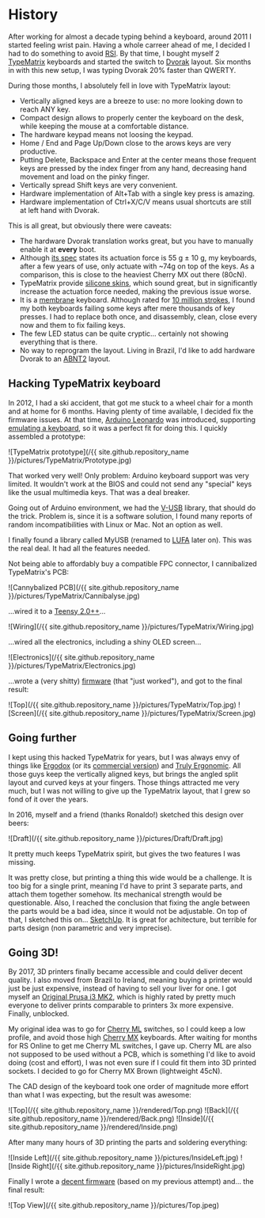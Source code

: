 # History

After working for almost a decade typing behind a keyboard, around 2011 I started feeling wrist pain. Having a whole carreer ahead of me, I decided I had to do something to avoid [RSI](https://en.wikipedia.org/wiki/Repetitive_strain_injury). By that time, I bought myself 2 [TypeMatrix](http://typematrix.com/) keyboards and started the switch to [Dvorak](https://en.wikipedia.org/wiki/Dvorak_Simplified_Keyboard) layout. Six months in with this new setup, I was typing Dvorak 20% faster than QWERTY.

During those months, I absolutely fell in love with TypeMatrix layout:

- Vertically aligned keys are a breeze to use: no more looking down to reach ANY key.
- Compact design allows to properly center the keyboard on the desk, while keeping the mouse at a comfortable distance.
- The hardware keypad means not loosing the keypad.
- Home / End and Page Up/Down close to the arows keys are very productive.
- Putting Delete, Backspace and Enter at the center means those frequent keys are pressed by the index finger from any hand, decreasing hand movement and load on the pinky finger.
- Vertically spread Shift keys are very convenient.
- Hardware implementation of Alt+Tab with a single key press is amazing.
- Hardware implementation of Ctrl+X/C/V means usual shortcuts are still at left hand with Dvorak.

This is all great, but obviously there were caveats:

- The hardware Dvorak translation works great, but you have to manually enable it at __every__ boot.
- Although [its spec](http://typematrix.com/2030/tech-specs.php) states its actuation force is 55 g ± 10 g, my keyboards, after a few years of use, only actuate with ~74g on top of the keys. As a comparison, this is close to the heaviest Cherry MX out there (80cN).
- TypeMatrix provide [silicone skins](http://typematrix.com/skins.php), which sound great, but in significantly increase the actuation force needed, making the previous issue worse.
- It is a [membrane](https://en.wikipedia.org/wiki/Membrane_keyboard) keyboard. Although rated for [10 million strokes](http://typematrix.com/2030/tech-specs.php), I found my both keyboards failing some keys after mere thousands of key presses. I had to replace both once, and disassembly, clean, close every now and them to fix failing keys.
- The few LED status can be quite cryptic... certainly not showing everything that is there.
- No way to reprogram the layout. Living in Brazil, I'd like to add hardware Dvorak to an [ABNT2](https://en.wikipedia.org/wiki/Portuguese_keyboard_layout) layout.

## Hacking TypeMatrix keyboard

In 2012, I had a ski accident, that got me stuck to a wheel chair for a month and at home for 6 months. Having plenty of time available, I decided fix the firmware issues. At that time, [Arduino Leonardo](https://www.arduino.cc/en/Main/arduinoBoardLeonardo) was introduced, supporting [emulating a keyboard](https://www.arduino.cc/reference/en/language/functions/usb/keyboard/), so it was a perfect fit for doing this. I quickly assembled a prototype:

![TypeMatrix prototype](/{{ site.github.repository_name }}/pictures/TypeMatrix/Prototype.jpg)

That worked very well! Only problem: Arduino keyboard support was very limited. It wouldn't work at the BIOS and could not send any "special" keys like the usual multimedia keys. That was a deal breaker.

Going out of Arduino environment, we had the [V-USB](https://www.obdev.at/products/vusb/index.html) library, that should do the trick. Problem is, since it is a software solution, I found many reports of random incompatibilities with Linux or Mac. Not an option as well.

I finally found a library called MyUSB (renamed to [LUFA](http://www.fourwalledcubicle.com/LUFA.php) later on). This was the real deal. It had all the features needed.

Not being able to affordably buy a compatible FPC connector, I cannibalized TypeMatrix's PCB:

![Cannybalized PCB](/{{ site.github.repository_name }}/pictures/TypeMatrix/Cannibalyse.jpg)

...wired it to a [Teensy 2.0++](https://www.pjrc.com/store/teensypp.html)...

![Wiring](/{{ site.github.repository_name }}/pictures/TypeMatrix/Wiring.jpg)

...wired all the electronics, including a shiny OLED screen...

![Electronics](/{{ site.github.repository_name }}/pictures/TypeMatrix/Electronics.jpg)

...wrote a (very shitty) [firmware](https://github.com/fornellas/TypeMatrix2030) (that "just worked"), and got to the final result:

![Top](/{{ site.github.repository_name }}/pictures/TypeMatrix/Top.jpg)
![Screen](/{{ site.github.repository_name }}/pictures/TypeMatrix/Screen.jpg)

## Going further

I kept using this hacked TypeMatrix for years, but I was always envy of things like [Ergodox](https://www.ergodox.io/) (or its [commercial version](https://www.ergodox.io/)) and [Truly Ergonomic](https://www.trulyergonomic.com/). All those guys keep the vertically aligned keys, but brings the angled split layout and curved keys at your fingers. Those things attracted me very much, but I was not willing to give up the TypeMatrix layout, that I grew so fond of it over the years.

In 2016, myself and a friend (thanks Ronaldo!) sketched this design over beers:

![Draft](/{{ site.github.repository_name }}/pictures/Draft/Draft.jpg)

It pretty much keeps TypeMatrix spirit, but gives the two features I was missing.

It was pretty close, but printing a thing this wide would be a challenge. It is too big for a single print, meaning I'd have to print 3 separate parts, and attach them together somehow. Its mechanical strength would be questionable. Also, I reached the conclusion that fixing the angle between the parts would be a bad idea, since it would not be adjustable. On top of that, I sketched this on... [SketchUp](https://www.sketchup.com/). It is great for achitecture, but terrible for parts design (non parametric and very imprecise).

## Going 3D!

By 2017, 3D printers finally became accessible and could deliver decent quality. I also moved from Brazil to Ireland, meaning buying a printer would just be just expensive, instead of having to sell your liver for one. I got myself an [Original Prusa i3 MK2](https://www.prusa3d.com/), which is highly rated by pretty much everyone to deliver prints comparable to printers 3x more expensive. Finally, unblocked.

My original idea was to go for [Cherry ML](http://cherryamericas.com/product/ml-series/) switches, so I could keep a low profile, and avoid those high [Cherry MX](http://cherryamericas.com/product/mx-series-2/) keyboards. After waiting for months for RS Online to get me Cherry ML switches, I gave up. Cherry ML are also not supposed to be used without a PCB, which is something I'd like to avoid doing (cost and effort), I was not even sure if I could fit them into 3D printed sockets. I decided to go for Cherry MX Brown (lightweight 45cN).

The CAD design of the keyboard took one order of magnitude more effort than what I was expecting, but the result was awesome:

![Top](/{{ site.github.repository_name }}/rendered/Top.png)
![Back](/{{ site.github.repository_name }}/rendered/Back.png)
![Inside](/{{ site.github.repository_name }}/rendered/Inside.png)

After many many hours of 3D printing the parts and soldering everything:

![Inside Left](/{{ site.github.repository_name }}/pictures/InsideLeft.jpg)
![Inside Right](/{{ site.github.repository_name }}/pictures/InsideRight.jpg)

Finally I wrote a [decent firmware](https://github.com/fornellas/3d_printed_keyboard) (based on my previous attempt) and... the final result:

![Top View](/{{ site.github.repository_name }}/pictures/Top.jpeg)